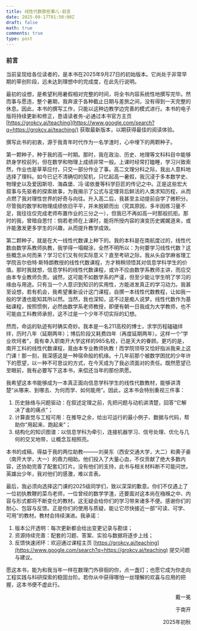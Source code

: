 ```yaml
---
title: 线性代数那些事儿-前言
date: 2025-09-17T01:50:00Z
draft: false
math: true
comments: true 
type: post
---
```



### 前言

当前呈现给各位读者的，是本书在2025年9月27日的初始版本。它尚处于非常早期的草创阶段，远未达到理想中的完成度，在此先行说明。

最初的设想，是希望利用暑假相对完整的时间，将全书内容系统性地撰写完毕。然而事与愿违，整个暑期，我奔波于各种截止日期与差旅之间，没有得到一天完整的休息。因此，本书的撰写工作，只能以这种边教学边完善的模式进行。本书的电子版将持续更新和修正，恳请读者务-必通过本书官方主页 [https://grokcv.ai/teaching](https://www.google.com/search?q=https://grokcv.ai/teaching/) 获取最新版本，以期获得最佳的阅读体验。

撰写此书的初衷，源于我青年时代作为一名学渣时，心中埋下的两颗种子。

第一颗种子，种于我的高一时期。那时，我在政治、历史、地理等文科科目中能够跻身学校前列，但在数学和物理上成绩非常一般。上课时经常打瞌睡，学习兴致索然，作业也是草草应付，只交一部分作业了事。高二文理分科之际，我出人意料地选择了理科。如今已记不清确切的契机，只忆起高一暑假，我沉浸于多本数学史、物理史以及爱因斯坦、海森堡、冯·诺依曼等科学巨匠的传记之中。正是这些宏大叙事与先驱者的探索故事，为我揭示了公式与定理背后鲜活的人类求知历程，从而点燃了我对理性世界的好奇与向往。升入高二后，我甚至主动提前自学了微积分。尽管我的数学和物理成绩依旧平平，并未脱颖而出（究其原因，多半因练习量不足，我往往仅完成老师布置作业的三分之一），但我已不再如高一时那般抗拒。那时的我，曾暗自思忖：倘若老师在上课时，能将所授内容的演变历史娓娓道来，或许能激发更多学生的兴趣，从而提升教学成效。

第二颗种子，就是在大一线性代数课上种下的。我的本科是在南航度过的，线性代数由数学系教师执教，我学得一塌糊涂，全然不明所以：为何要学习线性代数？这些概念从何而来？学习它们又有何实际意义？直至考研之际，我从头自学麻省理工学院吉尔伯特·斯特朗教授的线性代数课程，方才稍稍领悟其对信息学科学生的价值。那时我就想，信息学科的线性代数课程，或许不应由数学系教师主讲，而应交由本专业教师负责。诚然，这可能不如数学系的严谨，但至少能让学生明了学习的缘由与用途。只有当一个人意识到知识的实用性，方能进发真正的学习动力。我甚至设想，若有机会，我希望重新设计这门课程，自撰一本线性代数教程，让如我一般的学渣也能知其所以然。当然，我也深知，这不过是痴人说梦。线性代数作为基础课程，按照惯例，必然由数学系老师教授，即便有朝一日我成为大学教师，也不可能由工科教师承担，这不过是一个少年不切实际的幻想。

然而，命运的轨迹有时确实奇妙。我本是一名211高校的博士，求学历程磕磕绊绊，历时八年（延期两年）；博后阶段又耗费四年（再度延期两年）。这样一个“学业坎坷者”，竟有幸入职南开大学这样的985名校，已是天大的眷顾。更巧的是，南开工科的线性代数课程，竟由本专业教师执教！而学院领导又恰好指派我来上这门课！那一刻，我深感这是一种宿命般的机缘。十几年前那个被数学困扰的少年许下的愿望，以一种不可思议的方式，在今天成为了我必须面对的责任。既然愿望已至眼前，我有必要写下这本书，来偿还当年的那份夙愿。

我希望这本书能够成为一本真正面向信息学科学生的线性代数教材，能够讲清楚“从哪来、到哪去、为何而学、如何能用”。因此，这本书会特别重视三件事：

1.  历史脉络与问题驱动：在叙述定理之前，先把问题与动机讲清楚，回答“它解决了谁的痛点”；
2.  计算直觉与工程可用：在推导之余，给出可运行的最小例子、数据与代码，帮助你“用起来、跑起来”；
3.  结构化的知识图谱：以信息学科为牵引，连接机器学习、信号处理、优化与几何的交叉地带，让概念互相照亮。

本书的成稿，得益于我的两位助教———刘昊东（西安交通大学，大二）和黄子豪（南开大学，大一）的鼎力相助。他们投入了大量心血，不仅贡献了绝大多数内容，还协助完善了配套幻灯片。没有他们的支持，此书与相关材料断不可能问世。英雄出少年，我对他们的感激，难以言表。

最后，我必须向选择这门课的2025级同学们，致以深深的歉意。你们不仅遇上了一位初执教鞭的菜鸟老师，一位曾经的数学学渣，还要面对这本尚在襁褓之中、内容与形式都将不断变化的教材。这无疑会给你们的学习带来诸多不便。感谢你们的耐心、包容与反馈。正是你们的使用与质疑，能让它尽快接近一部“可读、可学、可用”的教材。教材会持续演进。我承诺：

1.  版本公开透明：每次更新都会给出变更记录与勘误；
2.  资源持续完善：配套的习题、答案、实验与数据将逐步上线；
3.  反馈快速闭环：欢迎通过课程主页 [https://grokcv.ai/teaching](https://www.google.com/search?q=https://grokcv.ai/teaching) 提交问题与建议。

愿这本书，能为和我当年一样在数理门外徘徊的你，点一盏灯；也愿它成为你走向工程实践与科研探索的稳固台阶。若你从中获得哪怕一丝理解的欢喜与应用的把握，这本书便不虚此行。

<p align="right">
戴一冕
</p>
<p align="right">
于南开
</p>
<p align="right">
2025年初秋
</p>
